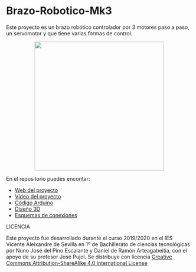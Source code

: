 # Brazo-Robotico-Mk3
Este  proyecto es un brazo robótico controlador por 3 motores paso a paso, un servomotor y que tiene varias formas de control.

<div align="center"><img src="Imágenes/Brazo icono.png" width="350"></div>

En el repositorio puedes encontar:

-  [Web del proyecto](https://sites.google.com/iesvaleix.com/brazoroboticomk3)
-  [Vídeo del proyecto](https://youtu.be/dz-wYGEaOgs)
-  [Código Arduino](https://github.com/Nuno2003/Brazo-Robotico-Mk3/tree/master/C%C3%B3digo%20Arduino)
-  [Diseño 3D](https://www.thingiverse.com/thing:2838859)
-  [Esquemas de conexiones](https://github.com/Nuno2003/Brazo-Robotico-Mk3/tree/master/Esquemas%20de%20conexiones)

LICENCIA

Este proyecto fue desarrollado durante el curso 2019/2020 en el IES Vicente Aleixandre de Sevilla en 1º de Bachillerato de ciencias tecnológicas por Nuno José del Pino Escalante y Daniel de Ramón Arteagabeitia, con el apoyo de su profesor José Pujol. 
Se distribuye con licencia [Creative Commons Attribution-ShareAlike 4.0 International License](http://creativecommons.org/licenses/by-sa/4.0/)
